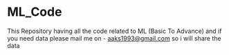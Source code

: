 # ML_Code
This Repository having all the code related to ML (Basic To Advance) and if you need data please mail me on - aaks1993@gmail.com  so i will share the data
